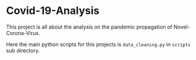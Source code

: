 # Covid-19-Analysis
This project is all about the analysis on  the pandemic propagation of  Novel-Corona-Virus.

Here the main python scripts for this projects is `data_cleaning.py` in `scripts` sub directory.